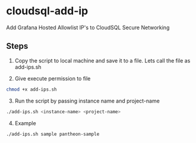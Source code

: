# cloudsql-add-ip
Add Grafana Hosted Allowlist IP's to CloudSQL Secure Networking

## Steps
1. Copy the script to local machine and save it to a file.
  Lets call the file as add-ips.sh

2. Give execute permission to file
```bash
chmod +x add-ips.sh
```

3. Run the script by passing instance name and project-name
```bash
./add-ips.sh <instance-name> <project-name>
```

4. Example
```bash
./add-ips.sh sample pantheon-sample
```
